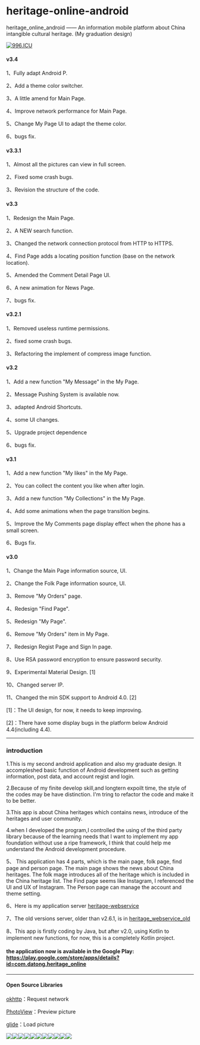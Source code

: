 
# heritage-online-android

heritage_online_android —— An information mobile platform about China intangible cultural heritage. (My graduation design)

[![996.ICU](https://img.shields.io/badge/link-996.icu-red.svg)](https://996.icu) 

#### v3.4 <br>

1、Fully adapt Android P.

2、Add a theme color switcher. 

3、A little amend for Main Page. 

4、Improve network performance for Main Page. 

5、Change My Page UI to adapt the theme color. 

6、bugs fix.

#### v3.3.1 <br>

1、Almost all the pictures can view in full screen. 

2、Fixed some crash bugs.

3、Revision the structure of the code.

#### v3.3 <br>

1、Redesign the Main Page.

2、A NEW search function.

3、Changed the network connection protocol from HTTP to HTTPS. 

4、Find Page adds a locating position function (base on the network location).

5、Amended the Comment Detail Page UI. 

6、A new animation for News Page. 

7、bugs fix.

#### v3.2.1 <br>

1、Removed useless runtime permissions.

2、fixed some crash bugs. 

3、Refactoring the implement of compress image function. 


#### v3.2 <br>

1、Add a new function "My Message" in the My Page. 

2、Message Pushing System is available now. 

3、adapted Android Shortcuts. 

4、some UI changes. 

5、Upgrade project dependence 

6、bugs fix.


#### v3.1 <br>

1、Add a new function "My likes" in the My Page.

2、You can collect the content you like when after login.  

3、Add a new function "My Collections" in the My Page.

4、Add some animations when the page transition begins. 

5、Improve the My Comments page display effect when the phone has a small screen. 

6、Bugs fix. 


#### v3.0 <br>

1、Change the Main Page information source, UI. 

2、Change the Folk Page information source, UI.

3、Remove "My Orders" page. 

4、Redesign "Find Page". 

5、Redesign "My Page". 

6、Remove "My Orders" item in My Page. 

7、Redesign Regist Page and Sign In page. 

8、Use RSA password encryption to ensure password security.

9、Experimental Material Design. [1]

10、Changed server IP. 

11、Changed the min SDK support to Android 4.0. [2]

  
[1]：The UI design, for now, it needs to keep improving. 

[2]：There have some display bugs in the platform below Android 4.4(including 4.4).
  

___

### introduction

1.This is my second android application and also my graduate design. It accompleshed basic function of Android development such as getting information, post data, and account regist and login.

  

2.Because of my finite develop skill,and longtern expoilt time, the style of the codes may be have distinction. I'm tring to refactor the code and make it to be better.

  

3.This app is about China heritages which contains news, introduce of the heritages and user community.

  

4.when I developed the program,I controlled the using of the third party library because of the learning needs that I want to implement my app foundation without use a ripe framework, I think that could help me understand the Android development procedure.

  

5、 This application has 4 parts, which is the main page, folk page, find page and person page. The main page shows the news about China heritages. The folk mage introduces all of the heritage which is included in the China heritage list. The Find page seems like Instagram, I referenced the UI and UX of Instagram. The Person page can manage the account and theme setting.



6、Here is my application server [heritage-webservice](https://github.com/sunkaiiii/heritage_webservice )



7、The old versions server, older than v2.6.1, is in [heritage_webservice_old](https://github.com/sunkaiiii/heritage_webservice_old)


  
8、This app is firstly coding by Java, but after v2.0, using Kotlin to implement new functions, for now, this is a completely Kotlin project.

  
  

#### the application now is available in the Google Play: https://play.google.com/store/apps/details?id=com.datong.heritage_online

  
  

___

#### Open Source Libraries



[okhttp](https://github.com/square/okhttp)：Request network

  

[PhotoView](https://github.com/chrisbanes/PhotoView)：Preview picture



[glide](https://github.com/bumptech/glide)：Load picture

  
  
  

![](https://sunkaiiii.github.io/docs/images/1.png)![](https://sunkaiiii.github.io/docs/images/2.png)![](https://sunkaiiii.github.io/docs/images/3.png)![](https://sunkaiiii.github.io/docs/images/11.png)![](https://sunkaiiii.github.io/docs/images/4.png)![](https://sunkaiiii.github.io/docs/images/5.png)![](https://sunkaiiii.github.io/docs/images/6.png)![](https://sunkaiiii.github.io/docs/images/7.png)![](https://sunkaiiii.github.io/docs/images/8.png)![](https://sunkaiiii.github.io/docs/images/9.png)![](https://sunkaiiii.github.io/docs/images/10.png)
